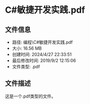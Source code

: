 ﻿# C#敏捷开发实践.pdf

## 文件信息
- 路径: 编程\C#敏捷开发实践.pdf
- 大小: 16.56 MB
- 创建时间: 2024/4/27 22:33:51
- 最后修改时间: 2019/9/2 12:15:06
- 文件类型: .pdf

## 文件描述
这是一个.pdf类型的文件。

